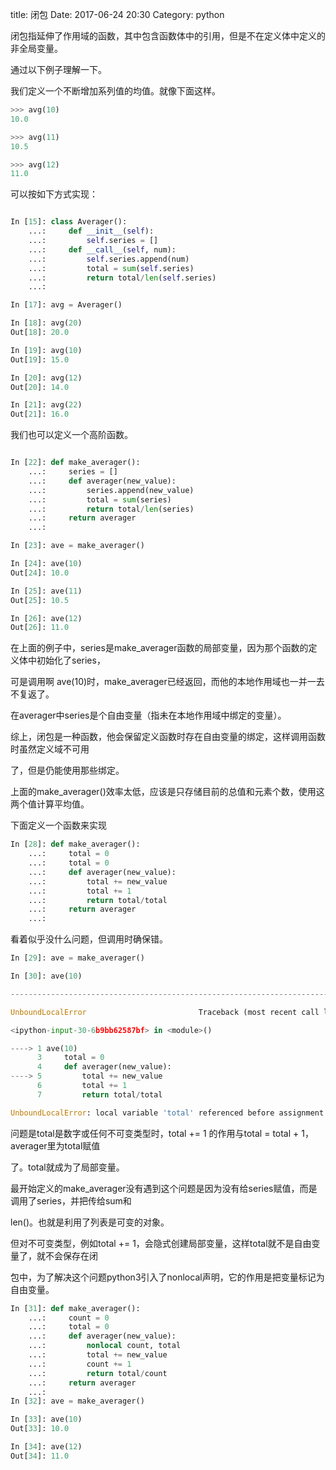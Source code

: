 title: 闭包
Date: 2017-06-24 20:30
Category: python

闭包指延伸了作用域的函数，其中包含函数体中的引用，但是不在定义体中定义的非全局变量。

通过以下例子理解一下。

我们定义一个不断增加系列值的均值。就像下面这样。

```python
>>> avg(10)
10.0

>>> avg(11)
10.5

>>> avg(12)
11.0

```

可以按如下方式实现：

```python

In [15]: class Averager():
    ...:     def __init__(self):
    ...:         self.series = []
    ...:     def __call__(self, num):
    ...:         self.series.append(num)
    ...:         total = sum(self.series)
    ...:         return total/len(self.series)
    ...:

In [17]: avg = Averager()

In [18]: avg(20)
Out[18]: 20.0

In [19]: avg(10)
Out[19]: 15.0

In [20]: avg(12)
Out[20]: 14.0

In [21]: avg(22)
Out[21]: 16.0

```

我们也可以定义一个高阶函数。

```python

In [22]: def make_averager():
    ...:     series = []
    ...:     def averager(new_value):
    ...:         series.append(new_value)
    ...:         total = sum(series)
    ...:         return total/len(series)
    ...:     return averager
    ...:

In [23]: ave = make_averager()

In [24]: ave(10)
Out[24]: 10.0

In [25]: ave(11)
Out[25]: 10.5

In [26]: ave(12)
Out[26]: 11.0

```

在上面的例子中，series是make_averager函数的局部变量，因为那个函数的定义体中初始化了series，

可是调用啊 ave(10)时，make_averager已经返回，而他的本地作用域也一并一去不复返了。

在averager中series是个自由变量（指未在本地作用域中绑定的变量）。

综上，闭包是一种函数，他会保留定义函数时存在自由变量的绑定，这样调用函数时虽然定义域不可用

了，但是仍能使用那些绑定。

上面的make_averager()效率太低，应该是只存储目前的总值和元素个数，使用这两个值计算平均值。

下面定义一个函数来实现

```python
In [28]: def make_averager():
    ...:     total = 0
    ...:     total = 0
    ...:     def averager(new_value):
    ...:         total += new_value
    ...:         total += 1
    ...:         return total/total
    ...:     return averager
    ...:
```

看着似乎没什么问题，但调用时确保错。

```python
In [29]: ave = make_averager()

In [30]: ave(10)

---------------------------------------------------------------------------

UnboundLocalError                         Traceback (most recent call last)

<ipython-input-30-6b9bb62587bf> in <module>()

----> 1 ave(10)
      3     total = 0
      4     def averager(new_value):
----> 5         total += new_value
      6         total += 1
      7         return total/total

UnboundLocalError: local variable 'total' referenced before assignment
```

问题是total是数字或任何不可变类型时，total += 1 的作用与total = total + 1，averager里为total赋值

了。total就成为了局部变量。

最开始定义的make_averager没有遇到这个问题是因为没有给series赋值，而是调用了series，并把传给sum和

len()。也就是利用了列表是可变的对象。

但对不可变类型，例如total += 1，会隐式创建局部变量，这样total就不是自由变量了，就不会保存在闭

包中，为了解决这个问题python3引入了nonlocal声明，它的作用是把变量标记为自由变量。

```python
In [31]: def make_averager():
    ...:     count = 0
    ...:     total = 0
    ...:     def averager(new_value):
    ...:         nonlocal count, total
    ...:         total += new_value
    ...:         count += 1
    ...:         return total/count
    ...:     return averager
    ...:
In [32]: ave = make_averager()

In [33]: ave(10)
Out[33]: 10.0

In [34]: ave(12)
Out[34]: 11.0
```


